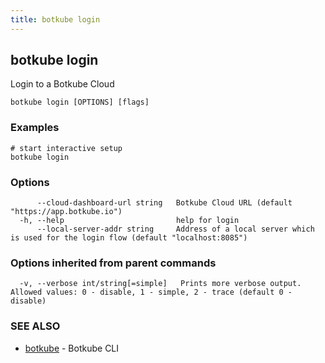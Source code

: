```yaml
---
title: botkube login
---
```


## botkube login

Login to a Botkube Cloud

```
botkube login [OPTIONS] [flags]
```

### Examples

```
# start interactive setup
botkube login

```

### Options

```
      --cloud-dashboard-url string   Botkube Cloud URL (default "https://app.botkube.io")
  -h, --help                         help for login
      --local-server-addr string     Address of a local server which is used for the login flow (default "localhost:8085")
```

### Options inherited from parent commands

```
  -v, --verbose int/string[=simple]   Prints more verbose output. Allowed values: 0 - disable, 1 - simple, 2 - trace (default 0 - disable)
```

### SEE ALSO

* [botkube](botkube.md)	 - Botkube CLI

